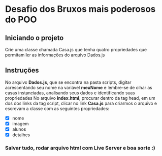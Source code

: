 # Desafio dos Bruxos mais poderosos do POO

## Iniciando o projeto

Crie uma classe chamada Casa.js que tenha quatro propriedades que permitam ler
as informações do arquivo Dados.js

## Instruções

No arquivo **Dados.js**, que se encontra na pasta scripts, digitar acrescentando
seu nome na variável **meuNome** e lembre-se de olhar as casas instanciadas,
analisando seus dados e identificando suas propriedades No arquivo
**index.html**, procurar dentro da tag head, em um dos dos links da tag script,
clicar no link **Casa.js** para criarmos o arquivo e escrevam a classe com as
seguintes propriedades:

- [x] nome
- [x] imagem
- [x] alunos
- [x] detalhes

### Salvar tudo, rodar arquivo html com Live Server e boa sorte :)
